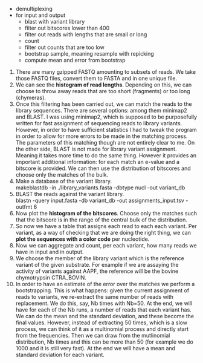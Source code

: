 * demultiplexing  
* for input and output  
  * blast with variant library  
  * filter out bitscores lower than 400  
  * filter out reads with lengths that are small or long  
  * count  
  * filter out counts that are too low  
  * bootstrap sample, meaning resample with repicking  
  * compute mean and error from bootstrap

1. There are many gzipped FASTQ amounting to subsets of reads. We take those FASTQ files, convert them to FASTA and in one unique file.  
2. We can see the **histogram of read lengths**. Depending on this, we can choose to throw away reads that are too short (fragments) or too long (chymeras).  
3. Once this filtering has been carried out, we can match the reads to the library sequences. There are several options: among them minimap2 and BLAST. I was using minimap2, which is supposed to be purposefully written for fast assignment of sequencing reads to library variants. However, in order to have sufficient statistics I had to tweak the program in order to allow for more errors to be made in the matching process. The parameters of this matching though are not entirely clear to me. On the other side, BLAST is not made for library variant assignment. Meaning it takes more time to do the same thing. However it provides an important additional information: for each match an e-value and a bitscore is provided. We can then use the distribution of bitscores and choose only the matches of the bulk.  
4. Make a database of the variant library.  
   	makeblastdb \-in ./library\_variants.fasta \-dbtype nucl \-out variant\_db  
5. BLAST the reads against the variant library.  
   	blastn \-query input.fasta \-db variant\_db \-out assignments\_input.tsv \-outfmt 6  
6. Now plot the **histogram of the bitscores**. Choose only the matches such that the bitscore is in the range of the central bulk of the distribution.  
7. So now we have a table that assigns each read to each each variant. Per variant, as a way of checking that we are doing the right thing, we can **plot the sequences with a color code** per nucleotide.  
8. Now we can aggregate and count, per each variant, how many reads we have in input and in output.  
9. We choose the member of the library variant which is the reference variant of the given substrate. For example if we are assaying the activity of variants against AAPF, the reference will be the bovine chymotrypsin CTRA\_BOVIN.  
10. In order to have an estimate of the error over the matches we perform a bootstrapping. This is what happens: given the current assignment of reads to variants, we re-extract the same number of reads with replacement. We do this, say, Nb times with Nb=50. At the end, we will have for each of the Nb runs, a number of reads that each variant has. We can do the mean and the standard deviation, and these become the final values. However, instead of extracting 50 times, which is a slow process, we can think of it as a multinomial process and directly start from the frequencies. Then we can draw from the mutlinomial distribution, Nb times and this can be more than 50 (for example we do 1000 and it is still very fast). At the end we will have a mean and standard deviation for each variant.